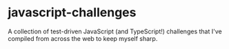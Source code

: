 # javascript-challenges
A collection of test-driven JavaScript (and TypeScript!) challenges that I've compiled from across the web to keep myself sharp.
